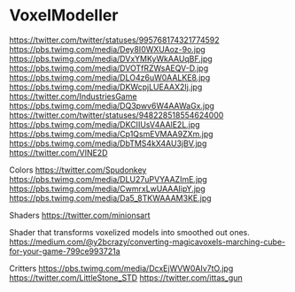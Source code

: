 # VoxelModeller

https://twitter.com/twitter/statuses/995768174321774592
https://pbs.twimg.com/media/Dey8I0WXUAoz-9o.jpg
https://pbs.twimg.com/media/DVxYMKyWkAAUqBF.jpg
https://pbs.twimg.com/media/DVOTfRZWsAEQV-D.jpg
https://pbs.twimg.com/media/DLO4z6uW0AALKE8.jpg
https://pbs.twimg.com/media/DKWcpjLUEAAX2Ij.jpg
https://twitter.com/IndustriesGame
https://pbs.twimg.com/media/DQ3pwv6W4AAWaGx.jpg
https://twitter.com/twitter/statuses/948228518554624000
https://pbs.twimg.com/media/DKCIIUsV4AAlE2L.jpg
https://pbs.twimg.com/media/Cp1QsmEVMAA9ZXm.jpg
https://pbs.twimg.com/media/DbTMS4kX4AU3jBV.jpg
https://twitter.com/VINE2D

Colors
https://twitter.com/Spudonkey
https://pbs.twimg.com/media/DLU27uPVYAAZImE.jpg
https://pbs.twimg.com/media/CwmrxLwUAAAIipY.jpg
https://pbs.twimg.com/media/Da5_8TKWAAAM3KE.jpg

Shaders
https://twitter.com/minionsart

Shader that transforms voxelized models into smoothed out ones.
https://medium.com/@y2bcrazy/converting-magicavoxels-marching-cube-for-your-game-799ce993721a

Critters
https://pbs.twimg.com/media/DcxEjWVW0AIv7tO.jpg
https://twitter.com/LittleStone_STD
https://twitter.com/ittas_gun

